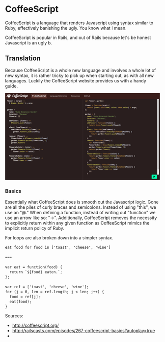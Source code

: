 # CoffeeScript

CoffeeScript is a language that renders Javascript using syntax similar to Ruby, effectively banishing the ugly. You know what I mean.

CoffeeScript is popular in Rails, and out of Rails because let's be honest Javascript is an ugly b.

## Translation

Because CoffeeScript is a whole new language and involves a whole lot of new syntax, it is rather tricky to pick up when starting out, as with all new languages. Luckily the CoffeeScript website provides us with a handy guide.

![CoffeScript.org](coffee-script-site.png)

### Basics

Essentially what CoffeeScript does is smooth out the Javascript logic. Gone are all the piles of curly braces and semicolons. Instead of using "this", we use an "@." When defining a function, instead of writing out "function" we use an arrow like so: "->". Additionally, CoffeeScript removes the necessity to explicitly return within any given function as CoffeeScript mimics the implicit return policy of Ruby.

For loops are also broken down into a simpler syntax. 

```
eat food for food in ['toast', 'cheese', 'wine']

===

var eat = function(food) {
  return `${food} eaten.`;
};

var ref = ['toast', 'cheese', 'wine'];
for (j = 0, len = ref.length; j < len; j++) {
  food = ref[j];
  eat(food);
}

```

Sources:

- http://coffeescript.org/
- http://railscasts.com/episodes/267-coffeescript-basics?autoplay=true
- 